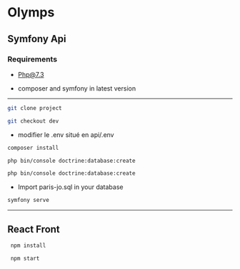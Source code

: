 # Olymps

## Symfony Api

### Requirements

- Php@7.3

- composer and symfony in latest version 

---

```bash
git clone project
```

```bash
git checkout dev
```

- modifier le .env situé en api/.env

```bash
composer install
```

```bash
php bin/console doctrine:database:create

```

```bash
php bin/console doctrine:database:create
```

- Import paris-jo.sql in your database


```bash
symfony serve
```

---

## React Front

```bash
 npm install
```

```bash
 npm start
```